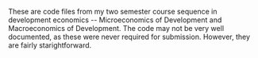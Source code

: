 These are code files from my two semester course sequence in development economics -- Microeconomics of Development and Macroeconomics of Development.
The code may not be very well documented, as these were never required for submission. However, they are fairly starightforward.
